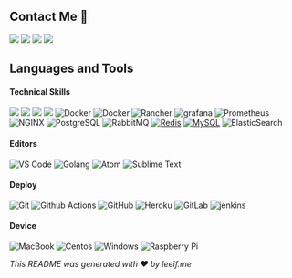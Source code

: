## Contact Me :speech_balloon:

[<img src = "https://img.shields.io/badge/telegram-blue.svg?&style=for-the-badge&logo=telegram&logoColor=white">](https://t.me/leeifme) [<img src="https://img.shields.io/badge/twitter-%231DA1F2.svg?&style=for-the-badge&logo=twitter&logoColor=white" />](https://twitter.com/leeifme) [<img src="https://img.shields.io/badge/github-%2312100E.svg?&style=for-the-badge&logo=github&logoColor=white" />](https://github.com) [<img src = "https://img.shields.io/badge/leeifmee-c14438.svg?&style=for-the-badge&logo=Gmail&logoColor=white">](mailto:leeifmee@gmail.com)

## Languages and Tools

#### Technical Skills

<img src = "https://img.shields.io/badge/-Golang-00ADD8?style=flat&logo=go&logoColor=white"> <img src="https://img.shields.io/badge/-Rust-0c056d?style=flat&logo=rust&logoColor=5b8cc4"> <img src="https://img.shields.io/badge/-Python-164ead?style=flat&logo=python&logoColor=white"> <img src="https://img.shields.io/badge/-JavaScript-ff7171?style=flat&logo=javascript&logoColor=eed718"> ![Docker](https://img.shields.io/badge/-Docker-005691?style=flat-square&logo=kubernetes) ![Docker](https://img.shields.io/badge/-Docker-025955?style=flat-square&logo=docker)
![Rancher](http://img.shields.io/badge/-Rancher-0075A8?style=flat-square&logo=rancher&logoColor=ffffff)
![grafana](https://img.shields.io/badge/-Grafana-7868e6?style=flat-square&logo=grafana) ![Prometheus](https://img.shields.io/badge/-Prometheus-8d6262?style=flat-square&logo=prometheus) ![NGINX](http://img.shields.io/badge/-NGINX-269539?style=flat-square&logo=nginx&logoColor=ffffff) ![PostgreSQL](https://img.shields.io/badge/-PostgreSQL-blue?style=flat-square&logo=postgresql) ![RabbitMQ](https://img.shields.io/badge/-RabbitMQ-00adb5?style=flat-square&logo=rabbitmq) [![Redis](https://img.shields.io/badge/-Redis-6639a6?style=flat-square&logo=Redis)]() [![MySQL](https://img.shields.io/badge/-MySQL-FCA121?style=flat-square&logo=mysql&link=https://github.com/LuizCarlosAbbott/)](https://github.com/LuizCarlosAbbott/) ![ElasticSearch](https://img.shields.io/badge/-ElasticSearch-3282b8?style=flat-square&logo=elasticsearch) 

#### Editors

![VS Code](http://img.shields.io/badge/-VS%20Code-007ACC?style=flat-square&logo=visual-studio-code) ![Golang](https://img.shields.io/badge/Terminal-3776AB?style=flat-square&logo=windows-terminal&logoColor=white)
![Atom](http://img.shields.io/badge/-Atom%20Editor-1aaf5d?style=flat-square&logo=atom)
![Sublime Text](http://img.shields.io/badge/-Sublime%20Text-3C4858?style=flat-square&logo=sublime-text)

#### Deploy

![Git](https://img.shields.io/badge/-Git-black?style=flat-square&logo=git)
![Github Actions](http://img.shields.io/badge/-Github%20Actions-2088FF?style=flat-square&logo=github-actions&logoColor=ffffff)
![GitHub](https://img.shields.io/badge/-GitHub-181717?style=flat-square&logo=github)
![Heroku](https://img.shields.io/badge/-Heroku-430098?style=flat-square&logo=heroku) ![GitLab](https://img.shields.io/badge/-GitLab-FCA121?style=flat-square&logo=gitlab) ![jenkins](https://img.shields.io/badge/-Jenkins-314e52?style=flat-square&logo=jenkins)

#### Device

![MacBook](http://img.shields.io/badge/-MacBook-4a47a3?style=flat-square&logo=apple&logoColor=ffffff) ![Centos](http://img.shields.io/badge/-Centos-A81D33?style=flat-square&logo=centos&logoColor=ffffff) ![Windows](http://img.shields.io/badge/-Windows-0078D6?style=flat-square&logo=Windows&logoColor=ffffff) ![Raspberry Pi](https://img.shields.io/badge/-Raspberry%20Pi-C51A4A?style=flat-square&logo=Raspberry-Pi&link=https://github.com/LuizCarlosAbbott/)



*This README was generated with :heart: by leeif.me*

